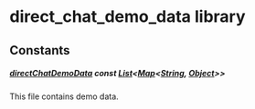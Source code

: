 



# direct_chat_demo_data library














## Constants

##### [directChatDemoData](../demo_server_data_direct_chat_demo_data/directChatDemoData-constant.md) const [List](https://api.flutter.dev/flutter/dart-core/List-class.html)&lt;[Map](https://api.flutter.dev/flutter/dart-core/Map-class.html)&lt;[String](https://api.flutter.dev/flutter/dart-core/String-class.html), [Object](https://api.flutter.dev/flutter/dart-core/Object-class.html)>>



This file contains demo data.  














